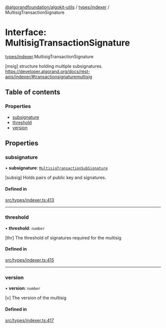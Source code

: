 [@algorandfoundation/algokit-utils](../index.md) / [types/indexer](../modules/types_indexer.md) / MultisigTransactionSignature

# Interface: MultisigTransactionSignature

[types/indexer](../modules/types_indexer.md).MultisigTransactionSignature

[msig] structure holding multiple subsignatures. https://developer.algorand.org/docs/rest-apis/indexer/#transactionsignaturemultisig

## Table of contents

### Properties

- [subsignature](types_indexer.MultisigTransactionSignature.md#subsignature)
- [threshold](types_indexer.MultisigTransactionSignature.md#threshold)
- [version](types_indexer.MultisigTransactionSignature.md#version)

## Properties

### subsignature

• **subsignature**: [`MultisigTransactionSubSignature`](types_indexer.MultisigTransactionSubSignature.md)

[subsig] Holds pairs of public key and signatures.

#### Defined in

[src/types/indexer.ts:413](https://github.com/algorandfoundation/algokit-utils-ts/blob/main/src/types/indexer.ts#L413)

___

### threshold

• **threshold**: `number`

[thr] The threshold of signatures required for the multisig

#### Defined in

[src/types/indexer.ts:415](https://github.com/algorandfoundation/algokit-utils-ts/blob/main/src/types/indexer.ts#L415)

___

### version

• **version**: `number`

[v] The version of the multisig

#### Defined in

[src/types/indexer.ts:417](https://github.com/algorandfoundation/algokit-utils-ts/blob/main/src/types/indexer.ts#L417)
